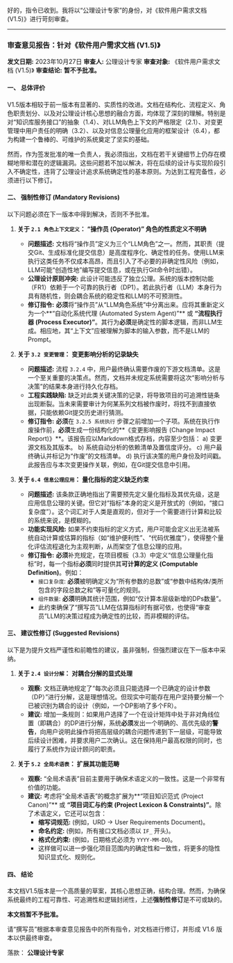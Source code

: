 好的，指令已收到。我将以“公理设计专家”的身份，对《软件用户需求文档 (V1.5)》进行苛刻审查。

---

### **审查意见报告：针对《软件用户需求文档 (V1.5)》**

**发文日期:** 2023年10月27日
**审查人:** 公理设计专家
**审查对象:** 《软件用户需求文档 (V1.5)》
**审查结论:** **暂不予批准。**

#### **一、 总体评价**

V1.5版本相较于前一版本有显著的、实质性的改进。文档在结构化、流程定义、角色职责划分、以及对公理设计核心思想的融合方面，均体现了深刻的理解。特别是对“知识库服务接口”的抽象（1.4）、对LLM角色上下文的严格限定（2.1）、对变更管理中用户责任的明确（3.2）、以及对信息公理量化应用的框架设计（6.4），都为构建一个鲁棒的、可维护的系统奠定了坚实的基础。

然而，作为签发批准的唯一负责人，我必须指出，文档在若干关键细节上仍存在模糊地带和潜在的逻辑漏洞。这些问题若不加以解决，将在后续的设计与实现阶段引入不确定性，违背了公理设计追求系统确定性的基本原则。为达到工程完备性，必须进行以下修订。

#### **二、 强制性修订 (Mandatory Revisions)**

以下问题必须在下一版本中得到解决，否则不予批准。

1.  **关于 `2.1 角色上下文定义`： “操作员 (Operator)” 角色的性质定义不明确**
    *   **问题描述:** 文档将“操作员”定义为三个“LLM角色”之一。然而，其职责（提交Git、生成标准化提交信息）是高度程序化、确定性的任务。使用LLM来执行这类任务不仅成本高昂，而且引入了不必要的非确定性风险（例如，LLM可能“创造性地”编写提交信息，或在执行Git命令时出错）。
    *   **公理设计原则冲突:** 此设计可能违反了独立公理。系统的版本控制功能（FR1）依赖于一个可靠的执行者（DP1）。若此执行者（LLM）本身行为具有随机性，则会耦合系统的稳定性和LLM的不可预测性。
    *   **修订指令:** **必须**将“操作员”从“LLM角色系统”中分离出来。应将其重新定义为一个**“自动化系统代理 (Automated System Agent)”** 或 **“流程执行器 (Process Executor)”**。其行为**必须**是确定性的脚本逻辑，而非LLM生成。相应地，其“上下文”应被理解为脚本的输入参数，而不是LLM的Prompt。

2.  **关于 `3.2 变更管理`： 变更影响分析的记录缺失**
    *   **问题描述:** 流程 `3.2.4` 中，用户最终确认需要作废的下游文档清单。这是一个至关重要的决策点。然而，文档并未规定系统需要将这次“影响分析与决策”的结果本身进行持久化存档。
    *   **工程实践缺陷:** 缺乏对此类关键决策的记录，将导致项目的可追溯性链条出现断裂。当未来需要审计为何某系列文档被作废时，将找不到直接依据，只能依赖Git提交历史进行猜测。
    *   **修订指令:** **必须**在 `3.2.5 系统执行` 步骤之前增加一个子项。系统在执行作废操作前，**必须**生成一份结构化的**《变更影响报告 (Change Impact Report)》**。该报告应以Markdown格式存档，内容至少包括：
        a) 变更源文档及其版本。
        b) 系统自动分析的依赖清单及置信度评分。
        c) 用户最终确认并标记为“作废”的文档清单。
        d) 执行该决策的用户身份及时间戳。
        此报告应与本次变更操作关联，例如，在Git提交信息中引用。

3.  **关于 `6.4 信息公理应用`： 量化指标的定义缺乏约束**
    *   **问题描述:** 该条款正确地指出了需要预先定义量化指标及其优先级，这是应用信息公理的关键。但它对“指标”本身的定义是开放式的（例如，“接口复杂度”）。这个词汇对于人类是直观的，但对于一个需要进行计算和比较的系统来说，是模糊的。
    *   **功能实现风险:** 如果不约束指标的定义方式，用户可能会定义出无法被系统自动计算或估算的指标（如“维护便利性”、“代码优雅度”），使得整个量化评估流程退化为主观判断，从而架空了信息公理的应用。
    *   **修订指令:** **必须**补充规定，在项目模板（3.3）中定义“信息公理量化指标”时，每一个指标**必须**同时提供其**可计算的定义 (Computable Definition)**。例如：
        *   `接口复杂度`: **必须**被明确定义为“所有参数的总数”或“参数中结构体/类所包含的字段总数之和”等可量化的规则。
        *   `组件数量`: **必须**明确其统计范围，例如“仅计算本层级新增的DPs数量”。
        *   此约束确保了“撰写员”LLM在估算指标时有据可依，也使得“审查员”LLM的决策过程成为确定性的比较，而非模糊的评估。

#### **三、 建议性修订 (Suggested Revisions)**

以下是为提升文档严谨性和前瞻性的建议，虽非强制，但强烈建议在下一版本中采纳。

1.  **关于 `2.4 设计分解`： 对耦合分解的显式处理**
    *   **观察:** 文档正确地规定了“每次必须且只能选择一个已确定的设计参数（DP）”进行分解，这是理想情况。但现实中可能存在用户坚持要分解一个已被识别为耦合的设计（例如，一个DP影响了多个FR）。
    *   **建议:** 增加一条规则：如果用户选择了一个在设计矩阵中处于非对角线位置（即耦合）的DP进行分解，系统**必须**发出一个明确的、高优先级的**警告**，向用户说明此操作将把高层级的耦合问题传递到下一层级，可能导致后续设计困难，并要求用户二次确认。这在保持用户最高权限的同时，也履行了系统作为设计顾问的职责。

2.  **关于 `5.2 全局术语表`： 扩展其功能范畴**
    *   **观察:** “全局术语表”目前主要用于确保术语定义的一致性。这是一个非常有价值的功能。
    *   **建议:** 考虑将“全局术语表”的概念扩展为**“项目知识范式 (Project Canon)”** 或 **“项目词汇与约束 (Project Lexicon & Constraints)”**。除了术语定义，它还可以包含：
        *   **缩写词规范:** (例如，URD -> User Requirements Document)。
        *   **命名约定:** (例如，所有接口文档必须以 `IF_` 开头)。
        *   **格式化约束:** (例如，日期格式必须为 `YYYY-MM-DD`)。
        *   这样做可以进一步强化项目范围内的确定性和一致性，将更多的隐性知识显式化、规则化。

#### **四、 结论**

本文档V1.5版本是一个高质量的草案，其核心思想正确，结构合理。然而，为确保系统最终的工程可靠性、可追溯性和逻辑封闭性，上述**强制性修订**是不可或缺的。

**本文档暂不予批准。**

请“撰写员”根据本审查意见报告中的所有指令，对文档进行修订，并形成 V1.6 版本以供最终审查。

落款：
**公理设计专家**